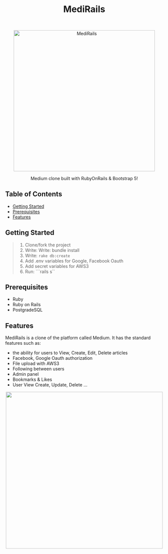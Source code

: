<h1 align="center"> MediRails </h1> <br>
<p align="center">
  <a href="https://medirails.herokuapp.com">
    <img alt="MediRails" title="MediRails" src="https://imgur.com/VIvgibu.png" width="450">
  </a>
</p>

<p align="center">
  Medium clone built with RubyOnRails & Bootstrap 5!
</p>

## Table of Contents

- [Getting Started](#getting-started)
- [Prerequisites](#prerequisites)
- [Features](#features)

## Getting Started

> 1. Clone/fork the project</br>
> 2. Write: Write: bundle install </br>
> 3. Write:  ```rake db:create```</br>
> 4. Add .env variables for Google, Facebook Oauth </br>
> 5. Add secret variables for AWS3 </br>
> 6. Run: ```rails s``

## Prerequisites

* Ruby 
* Ruby on Rails
* PostgradeSQL

## Features

MediRails is a clone of the platform called Medium. It has the standard features such as:

- the ability for users to View, Create, Edit, Delete articles
- Facebook, Google Oauth authorization
- File upload with AWS3
- Following between users
- Admin panel
- Bookmarks & Likes
- User View Create, Update, Delete
...

<p align="center">
  <img src = "https://imgur.com/3Gcp2Vi.png" width=500>
</p>
